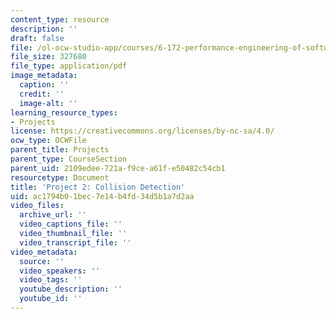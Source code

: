 ```yaml
---
content_type: resource
description: ''
draft: false
file: /ol-ocw-studio-app/courses/6-172-performance-engineering-of-software-systems-fall-2018/ac1794b01bec7e14b4fd34d5b1a7d2aa_MIT6_172F18_project2.pdf
file_size: 327680
file_type: application/pdf
image_metadata:
  caption: ''
  credit: ''
  image-alt: ''
learning_resource_types:
- Projects
license: https://creativecommons.org/licenses/by-nc-sa/4.0/
ocw_type: OCWFile
parent_title: Projects
parent_type: CourseSection
parent_uid: 2109edee-721a-f9ce-a61f-e50482c54cb1
resourcetype: Document
title: 'Project 2: Collision Detection'
uid: ac1794b0-1bec-7e14-b4fd-34d5b1a7d2aa
video_files:
  archive_url: ''
  video_captions_file: ''
  video_thumbnail_file: ''
  video_transcript_file: ''
video_metadata:
  source: ''
  video_speakers: ''
  video_tags: ''
  youtube_description: ''
  youtube_id: ''
---
```

